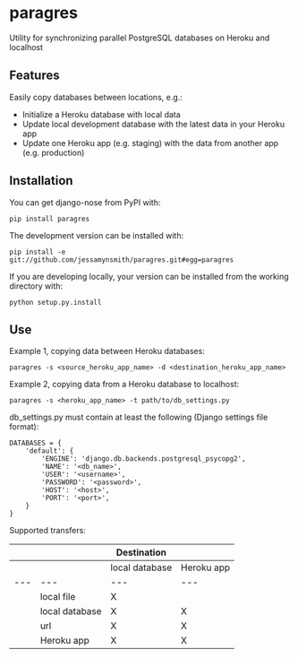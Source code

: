 paragres
========

Utility for synchronizing parallel PostgreSQL databases on Heroku and localhost

Features
--------

Easily copy databases between locations, e.g.:
* Initialize a Heroku database with local data
* Update local development database with the latest data in your Heroku app
* Update one Heroku app (e.g. staging) with the data from another app (e.g. production)


Installation
------------

You can get django-nose from PyPI with:

    pip install paragres

The development version can be installed with:

    pip install -e git://github.com/jessamynsmith/paragres.git#egg=paragres

If you are developing locally, your version can be installed from the working directory with:

    python setup.py.install


Use
---

Example 1, copying data between Heroku databases:

    paragres -s <source_heroku_app_name> -d <destination_heroku_app_name>

Example 2, copying data from a Heroku database to localhost:

    paragres -s <heroku_app_name> -t path/to/db_settings.py
    
db_settings.py must contain at least the following (Django settings file format):

    DATABASES = {
        'default': {
            'ENGINE': 'django.db.backends.postgresql_psycopg2',
            'NAME': '<db_name>',
            'USER': '<username>',
            'PASSWORD': '<password>',
            'HOST': '<host>',
            'PORT': '<port>',
        }
    }

Supported transfers:

|  |  | Destination |  |
| --- | --- | --- | --- |
|  |  | local database | Heroku app |
| --- | --- | --- | --- |
|  | local file | X |  |
|  | local database | X | X |
|  | url | X | X |
|  | Heroku app | X | X |
